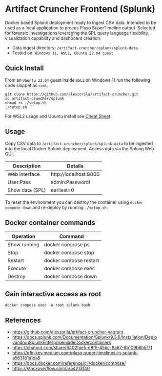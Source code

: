 # Artifact Cruncher Frontend (Splunk)
Docker based Splunk deployment ready to ingest CSV data. Intended to be used as a local application to proces Plaso SuperTimeline output. 
Selected for forensic investigations leveraging the SPL query language flexibility, visualization capability and dashboard creation.

* Data ingest directory: `/artifact-cruncher/splunk/splunk-data`
* Tested on: `Windows 11, WSL2, Ubuntu 22.04 guest`

## Quick Install
From an `Ubuntu 22.04` guest inside `WSL2` on Windows 11 run the following code snippet as `root`.
```
git clone https://github.com/alexzorila/artifact-cruncher.git
cd artifact-cruncher/splunk
chmod +x ./setup.sh
./setup.sh
```
For WSL2 usage and Ubuntu install see [Cheat Sheet](../README.md#wsl-2-cheat-sheet).

## Usage
Copy CSV data to `/artifact-cruncher/splunk/splunk-data` to be ingested into the local Docker Splunk deployment.
Access data via the Splung Web GUI.

| Description | Details |
|-------------|---------|
Web interface | http://localhost:8000
User:Pass | admin:Password!
Show data (SPL) | earliest=0

To reset the environment you can destroy the container using `docker compose down` and re-deploy by running `./setup.sh`.

## Docker container commands
| Operation   | Command |
|-------------|---------|
| Show running	|	docker compose ps |
| Stop			|	docker compose stop |
| Restart		|	docker compose restart |
| Execute		|	docker compose exec |
| Destroy		|	docker compose down |

## Gain interactive access as root
```
docker compose exec -u root splunk bash
```

## References
- https://github.com/alexzorila/artifact-cruncher-vagrant
- https://docs.splunk.com/Documentation/Splunk/9.3.0/Installation/DeployandrunSplunkEnterpriseinsideDockercontainers
- https://chatgpt.com/share/6402fae5-e8f9-45bc-8a67-6b109b6bbf71
- https://dfir-kev.medium.com/plaso-super-timelines-in-splunk-a563181a1da5
- https://docs.docker.com/reference/cli/docker/compose/
- https://stackoverflow.com/a/54213140

